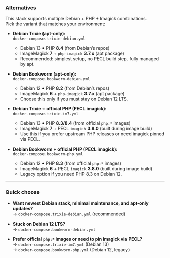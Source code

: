 ### Alternatives

This stack supports multiple Debian + PHP + Imagick combinations.  
Pick the variant that matches your environment:

- **Debian Trixie (apt-only):**  
  `docker-compose.trixie-debian.yml`  
  - Debian 13 • PHP **8.4** (from Debian’s repos)  
  - ImageMagick **7** + `php-imagick` **3.7.x** (apt package)  
  - Recommended: simplest setup, no PECL build step, fully managed by apt.  

- **Debian Bookworm (apt-only):**  
  `docker-compose.bookworm-debian.yml`  
  - Debian 12 • PHP **8.2** (from Debian’s repos)  
  - ImageMagick **6** + `php-imagick` **3.7.x** (apt package)  
  - Choose this only if you must stay on Debian 12 LTS.  

- **Debian Trixie + official PHP (PECL imagick):**  
  `docker-compose.trixie-im7.yml`  
  - Debian 13 • PHP **8.3/8.4** (from official `php:*` images)  
  - ImageMagick **7** + PECL `imagick` **3.8.0** (built during image build)  
  - Use this if you prefer upstream PHP releases or need imagick pinned via PECL.  

- **Debian Bookworm + official PHP (PECL imagick):**  
  `docker-compose.bookworm-php.yml`  
  - Debian 12 • PHP **8.3** (from official `php:*` images)  
  - ImageMagick **6** + PECL `imagick` **3.8.0** (built during image build)  
  - Legacy option if you need PHP 8.3 on Debian 12.  

---

### Quick choose

-  **Want newest Debian stack, minimal maintenance, and apt-only updates?**  
  → `docker-compose.trixie-debian.yml` (recommended)

-  **Stuck on Debian 12 LTS?**  
  → `docker-compose.bookworm-debian.yml`

-  **Prefer official `php:*` images or need to pin imagick via PECL?**  
  → `docker-compose.trixie-im7.yml` (Debian 13)  
  → `docker-compose.bookworm-php.yml` (Debian 12, legacy)
